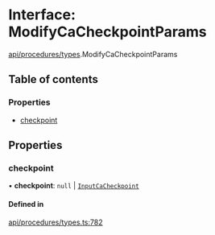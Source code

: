 # Interface: ModifyCaCheckpointParams

[api/procedures/types](../wiki/api.procedures.types).ModifyCaCheckpointParams

## Table of contents

### Properties

- [checkpoint](../wiki/api.procedures.types.ModifyCaCheckpointParams#checkpoint)

## Properties

### checkpoint

• **checkpoint**: ``null`` \| [`InputCaCheckpoint`](../wiki/api.entities.Asset.Checkpoints.types#inputcacheckpoint)

#### Defined in

[api/procedures/types.ts:782](https://github.com/PolymeshAssociation/polymesh-sdk/blob/07a4c5b0/src/api/procedures/types.ts#L782)
